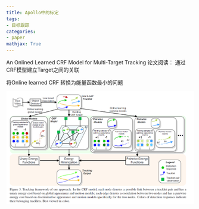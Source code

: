 ```yaml
---
title: Apollo中的标定
tags:
- 目标跟踪
categories:
- paper
mathjax: True
---
```


An Onlined Learned CRF Model for Multi-Target Tracking 论文阅读：
通过CRF模型建立Target之间的关联

<!--more-->

将Online learned CRF 转换为能量函数最小的问题

![image-20200306210730340](an-online-learned-crf\image-20200306210730340.png)